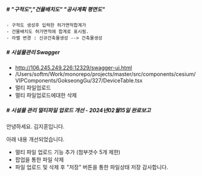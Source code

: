 ##### # "구적도","건물배치도" "공사계획 평면도" 
    - 구적도 생성후 입력한 허가면적합계가
    - 건물배치도 허가면적에 합계로 표시됨.
    - 라벨 변경 : 신규건축물생성 --> 건축물생성 


##### # 시설물관리 Swagger
  - http://106.245.249.226:12329/swagger-ui.html
  - /Users/softm/Work/monorepo/projects/master/src/components/cesium/VIPComponents/GokseongGu/327/DeviceTable.tsx
  - 멀티 파일업로드 
  - 멀티 파일업로드에대한 삭제

##### # 시설물 관리 멀티파일 업로드 개선 - 2024년02월15일 완료보고
안녕하세요. 김지훈입니다.

아래 내용 개선되었습니다.
  - 멀티 파일 업로드 기능 추가 (첨부갯수 5개 제한)
  - 팝업을 통한 파일 삭제
  - 파일 업로드 및 삭제 후 "저장" 버튼을 통한 파일상태 저장
감사합니다.





